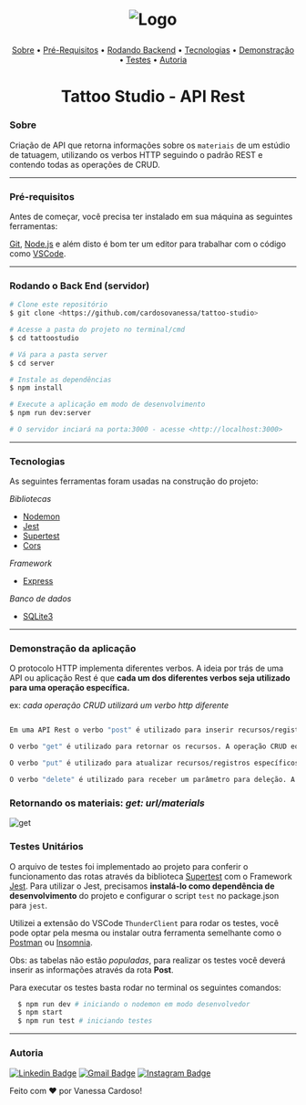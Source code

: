 <h1 align="center"> 

![Logo](https://static.wixstatic.com/media/af86ec_5850213055aa4ae8a4ecd4195d65d08d~mv2.png/v1/fill/w_154,h_22,al_c,q_85,usm_0.66_1.00_0.01/logo.webp) </h1>

<p align="center">
 <a href="#sobre">Sobre</a> •
 <a href="#pré-requisitos">Pré-Requisitos</a> • 
 <a href="#rodando-o-back-end-servidor">Rodando Backend</a> • 
 <a href="#tecnologias">Tecnologias</a> • 
 <a href="#demonstração-da-aplicação">Demonstração</a> • 
<a href="#testes-unitários">Testes</a> • 
<a href="#autoria">Autoria</a>
</p>

<h1 align="center">Tattoo Studio - API Rest</h1>

### Sobre

Criação de API que retorna informações sobre os `materiais` de um estúdio de tatuagem, utilizando os verbos HTTP seguindo o padrão REST e contendo todas as operações de CRUD.

---
### Pré-requisitos 

Antes de começar, você precisa ter instalado em sua máquina as seguintes ferramentas:

[Git](https://git-scm.com), [Node.js](https://nodejs.org/en/) e além disto é bom ter um editor para trabalhar com o código como [VSCode](https://code.visualstudio.com/).

---
### Rodando o Back End (servidor) 

```bash
# Clone este repositório
$ git clone <https://github.com/cardosovanessa/tattoo-studio>

# Acesse a pasta do projeto no terminal/cmd
$ cd tattoostudio

# Vá para a pasta server
$ cd server

# Instale as dependências
$ npm install

# Execute a aplicação em modo de desenvolvimento
$ npm run dev:server

# O servidor inciará na porta:3000 - acesse <http://localhost:3000>
```

---
### Tecnologias

As seguintes ferramentas foram usadas na construção do projeto:

*Bibliotecas*
- [Nodemon](https://nodemon.io/)
- [Jest](https://jestjs.io/)
- [Supertest](https://www.npmjs.com/package/supertest)
- [Cors](https://www.npmjs.com/package/cors)

*Framework* 
- [Express](https://expressjs.com/pt-br/)

*Banco de dados*
- [SQLite3](https://www.npmjs.com/package/sqlite3)

---
### Demonstração da aplicação

O protocolo HTTP implementa diferentes verbos. A ideia por trás de uma API ou aplicação Rest é que **cada um dos diferentes verbos seja utilizado para uma operação específica.**

ex: *cada operação CRUD utilizará um verbo http diferente*
```sh

Em uma API Rest o verbo "post" é utilizado para inserir recursos/registros no banco de dados da aplicação. A operação CRUD equivalente é a de "create".

O verbo "get" é utilizado para retornar os recursos. A operação CRUD equivalente é a de "read".

O verbo "put" é utilizado para atualizar recursos/registros específicos no banco de dados da aplicação. A operação CRUD equivalente é a de "update".

O verbo "delete" é utilizado para receber um parâmetro para deleção. A operação CRUD equivalente é a de "delete".
```

### Retornando os materiais: *get: url/materials*

![get](https://user-images.githubusercontent.com/61803211/127529856-3a835ef1-89ec-481b-97d4-2e38ed1e056a.png)


### Testes Unitários

O arquivo de testes foi implementado ao projeto para conferir o funcionamento das rotas através da biblioteca [Supertest](https://www.npmjs.com/package/supertest) com o Framework [Jest](https://jestjs.io/).
Para utilizar o Jest, precisamos **instalá-lo como dependência de desenvolvimento** do projeto e configurar o script `test` no package.json para `jest`.

Utilizei a extensão do VSCode `ThunderClient` para rodar os testes, você pode optar pela mesma ou instalar outra ferramenta semelhante como o [Postman](https://www.postman.com/) ou [Insomnia](https://insomnia.rest/).

Obs: as tabelas não estão *populadas*, para realizar os testes você deverá inserir as informações através da rota **Post**.

Para executar os testes basta rodar no terminal os seguintes comandos: 
```sh
  $ npm run dev # iniciando o nodemon em modo desenvolvedor
  $ npm start 
  $ npm run test # iniciando testes
```
---
### Autoria

[![Linkedin Badge](https://img.shields.io/badge/-LinkedIn-blue?style=flat-square&logo=Linkedin&logoColor=white&link=https://www.linkedin.com/in/cardosofvanessa/)](https://www.linkedin.com/in/cardosofvanessa/) 
[![Gmail Badge](https://img.shields.io/badge/-Gmail-red?style=flat-square&logo=Gmail&logoColor=white&link=mailto:cardosovanessafs@gmail.com)](mailto:cardosovanessafs@gmail.com) 
[![Instagram Badge](https://img.shields.io/badge/-Instagram-violet?style=flat-square&logo=Instagram&logoColor=white&link=https://www.instagram.com/vcardoso_/)](https://www.instagram.com/vcardoso_/)

<p>Feito com ❤️ por Vanessa Cardoso!</p>


